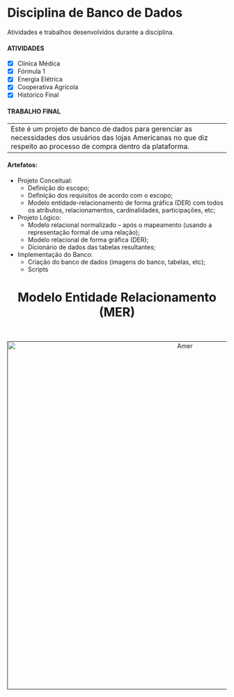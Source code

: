 
# Disciplina de Banco de Dados

Atividades e trabalhos desenvolvidos durante a disciplina.

#### ATIVIDADES
- [x] Clínica Médica
- [x] Fórmula 1
- [x] Energia Elétrica
- [x] Cooperativa Agrícola
- [x] Histórico Final

#### TRABALHO FINAL

<table>
<tr>
<td>
	Este é um projeto de banco de dados para gerenciar as necessidades dos usuários das lojas Americanas no que diz respeito ao processo de compra dentro da plataforma.
	</td>
</tr>
</table> 

#### Artefatos:
-  Projeto Conceitual:
	- Definição do escopo;
	- Definição dos requisitos de acordo com o escopo;
	- Modelo entidade-relacionamento de forma gráfica (DER) com todos os atributos, relacionamentos, cardinalidades, participações, etc;
- Projeto Lógico:
	- Modelo relacional normalizado – após o mapeamento
(usando a representação formal de uma relação);
	- Modelo relacional de forma gráfica (DER);
	- Dicionário de dados das tabelas resultantes;
- Implementação do Banco:
	- Criação do banco de dados (imagens do banco, tabelas, etc);
	- Scripts
<h1 align="center"> Modelo Entidade Relacionamento<br> (MER) </h1> <br>
<p align="center">
  <a href="" align="center">
      <img alt="Amer" title="AMer" src="https://github.com/jamillyvb/Banco-de-dados/assets/59182376/29b41ca4-2561-4b28-b019-9a13d6534c6f" width="800">
  </a>
</p>
